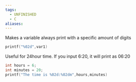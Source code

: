 ```yaml
---
tags:
  - UNFINISHED
  - C
aliases:
---
```

Makes a variable always print with a specific amount of digits
```c showlinenumbers
printf("%02d",var1)
```

Useful for 24hour time. If you input 6:20, it will print as 06:20

```c showlinenumbers
int hours = 6;
int minutes = 20; 
printf("The time is %02d:%02dm",hours,minutes)
```